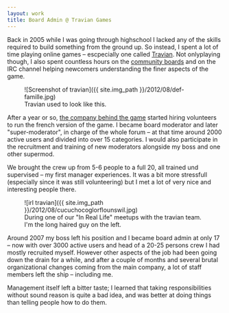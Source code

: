 ```yaml
---
layout: work
title: Board Admin @ Travian Games
---
```

Back in 2005 while I was going through highschool I lacked any of the skills required to build something from the ground up. So instead, I spent a lot of time playing online games – escpecially one called [Travian](http://www.travian.fr/). Not onlyplaying though, I also spent countless hours on the [community boards](http://forum.travian.fr/) and on the IRC channel helping newcomers understanding the finer aspects of the game.

<figure>
	![Screenshot of travian]({{ site.img_path }}/2012/08/def-famille.jpg)
	<figcaption>
		Travian used to look like this.
	</figcaption>
</figure>

After a year or so, [the company behind the game](http://www.traviangames.com/en.html) started hiring volunteers to run the french version of the game. I became board moderator and later "super-moderator", in charge of the whole forum – at that time around 2000 active users and divided into over 15 categories. I would also participate in the recruitment and training of new moderators alongside my boss and one other supermod.

We brought the crew up from 5-6 people to a full 20, all trained und supervised – my first manager experiences. It was a bit more stressfull (especially since it was still volunteering) but I met a lot of very nice and interesting people there.

<figure>
	![irl travian]({{ site.img_path }}/2012/08/cucuchocoglorflounswil.jpg)
	<figcaption>
		During one of our "In Real Life" meetups with the travian team. I'm the long haired guy on the left.
	</figcaption>
</figure>

Around 2007 my boss left his position and I became board admin at only 17 – now with over 3000 active users and head of a 20-25 persons crew I had mostly recruited myself. However other aspects of the job had been going down the drain for a while, and after a couple of months and several brutal organizational changes coming from the main company, a lot of staff members left the ship – including me.

Management itself left a bitter taste; I learned that taking responsibilities without sound reason is quite a bad idea, and was better at doing things than telling people how to do them.